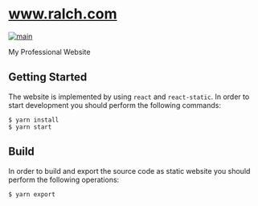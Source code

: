 # www.ralch.com

[![main](https://github.com/ralch/website/actions/workflows/main.yml/badge.svg)](https://github.com/ralch/website/actions/workflows/main.yml)

My Professional Website

## Getting Started

The website is implemented by using `react` and `react-static`. In order to
start development you should perform the following commands:

```
$ yarn install
$ yarn start
```

## Build

In order to build and export the source code as static website you should
perform the following operations:

```
$ yarn export
